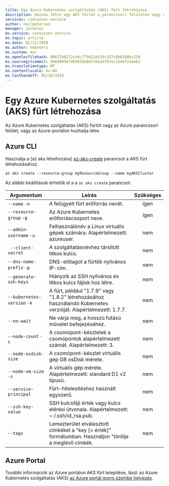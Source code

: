 ```yaml
---
title: Egy Azure Kubernetes szolgáltatás (AKS) fürt létrehozása
description: Hozzon létre egy AKS fürtöt a parancssori felületen vagy az Azure-portálon.
services: container-service
author: neilpeterson
manager: jeconnoc
ms.service: container-service
ms.topic: article
ms.date: 02/12/2018
ms.author: nepeters
ms.custom: mvc
ms.openlocfilehash: 00672b6272ce9c775621e519c327c0b8368bc220
ms.sourcegitcommit: d98d99567d0383bb8d7cbe2d767ec15ebf2daeb2
ms.translationtype: MT
ms.contentlocale: hu-HU
ms.lasthandoff: 05/10/2018
---
```

# <a name="create-an-azure-kubernetes-service-aks-cluster"></a>Egy Azure Kubernetes szolgáltatás (AKS) fürt létrehozása

Az Azure Kubernetes szolgáltatás (AKS) fürtöt vagy az Azure parancssori felület, vagy az Azure-portálon hozhatja létre.

## <a name="azure-cli"></a>Azure CLI

Használja a [az aks létrehozása] [ az-aks-create] parancsot a AKS fürt létrehozásához.

```azurecli-interactive
az aks create --resource-group myResourceGroup --name myAKSCluster
```

Az alábbi beállítások érhetők el a a `az aks create` parancsot.

| Argumentum | Leírás | Szükséges |
|---|---|:---:|
| `--name` `-n` | A felügyelt fürt erőforrás nevét. | igen |
| `--resource-group` `-g` | Az Azure Kubernetes erőforráscsoport neve. | igen |
| `--admin-username` `-u` | Felhasználónév a Linux virtuális gépek számára.  Alapértelmezett: azureuser. | nem |
| ` --client-secret` | A szolgáltatásnévhez társított titkos kulcs. | nem |
| `--dns-name-prefix` `-p` | DNS-előtagot a fürtök nyilvános IP-cím. | nem |
| `--generate-ssh-keys` | Hiányzik az SSH nyilvános és titkos kulcs fájlok hoz létre. | nem |
| `--kubernetes-version` `-k` | A fürt, például "1.7.9" vagy "1.8.2" létrehozásához használandó Kubernetes verzióját.  Alapértelmezett: 1.7.7. | nem |
| `--no-wait` | Ne várja meg, a hosszú futású művelet befejezéséhez. | nem |
| `--node-count` `-c` | A csomópont-készletek a csomópontok alapértelmezett számát.  Alapértelmezett: 3. | nem |
| `--node-osdisk-size` | A csomópont-készlet virtuális gép GB osDisk mérete. | nem |
| `--node-vm-size` `-s` | A virtuális gép mérete.  Alapértelmezett: standard D1 v2 típusú. | nem |
| `--service-principal` | Fürt-hitelesítéshez használt egyszerű. | nem |
| `--ssh-key-value` | SSH kulcsfájl érték vagy kulcs elérési útvonala.  Alapértelmezett: ~ /.ssh/id_rsa.pub. | nem |
| `--tags` | Lemezterület elválasztott címkéket a "key [= érték]" formátumban. Használjon "törölje a meglévő címkék. | nem |

## <a name="azure-portal"></a>Azure Portal

További információk az Azure portálon AKS fürt telepítése, lásd: az Azure Kubernetes szolgáltatás (AKS) [az Azure portál gyors üzembe helyezés][aks-portal-quickstart].

<!-- LINKS - internal -->
[az-aks-create]: /cli/azure/aks?view=azure-cli-latest#az_aks_create
[aks-portal-quickstart]: kubernetes-walkthrough-portal.md
